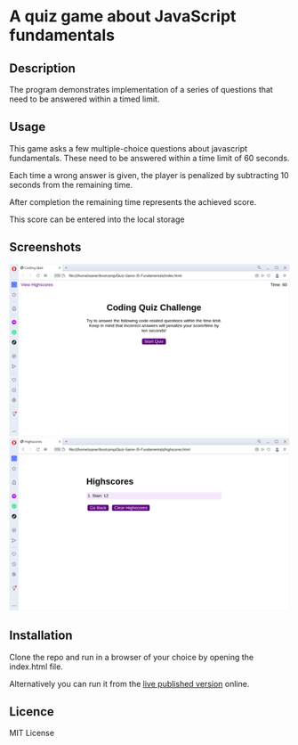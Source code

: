 # A quiz game about JavaScript fundamentals

## Description
The program demonstrates implementation of a series of questions that need to be answered within a timed limit.


## Usage
This game asks a few multiple-choice questions about javascript fundamentals. These need to be answered within a time limit of 60 seconds.

Each time a wrong answer is given, the player is penalized by subtracting 10 seconds from the remaining time.

After completion the remaining time represents the achieved score.

This score can be entered into the local storage

## Screenshots
![Alt text](assets/img/Coding_Quiz_screenshot-1.png?raw=true "Launch screen")
![Alt text](assets/img/Coding_Quiz_screenshot-2.png?raw=true "Highscores screen")


## Installation

Clone the repo and run in a browser of your choice by opening the index.html file.

Alternatively you can run it from the [live published version](https://stansaner.github.io/Quiz-Game-JS-Fundamentals/) online.

## Licence

MIT License
